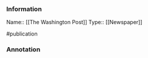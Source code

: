 ### Information

Name:: [[The Washington Post]]
Type:: [[Newspaper]]

#publication


### Annotation

